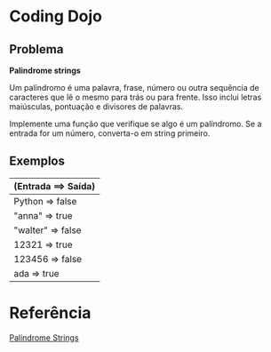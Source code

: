 # Coding Dojo

## Problema

**Palindrome strings**

Um palíndromo é uma palavra, frase, número ou outra sequência de caracteres que lê o mesmo para trás ou para frente. Isso inclui letras maiúsculas, pontuação e divisores de palavras.

Implemente uma função que verifique se algo é um palíndromo. Se a entrada for um número, converta-o em string primeiro.

## Exemplos

|(Entrada ==> Saída)|
|---|
|Python => false|
|"anna"   => true|
|"walter" => false|
|12321    => true|
|123456   => false|
|ada => true|

# Referência

[Palindrome Strings](https://www.codewars.com/kata/57a5015d72292ddeb8000b31)
